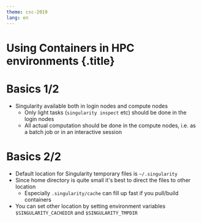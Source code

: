 ```yaml
---
theme: csc-2019
lang: en
---
```


# Using Containers in HPC environments {.title}

# Basics 1/2
- Singularity available both in login nodes and compute nodes
  - Only light tasks (`singularity inspect` etc) should be done in the login nodes
  - All actual computation should be done in the compute nodes, i.e.  as a batch 
  job or in an interactive session

# Basics 2/2
- Default location for Singularity temporary files is `~/.singularity`
- Since home directory is quite small it's best to direct the files to other location
  - Especially `.singularity/cache` can fill up fast if you pull/build containers
- You can set other location by setting environment variables 
`$SINGULARITY_CACHEDIR` and `$SINGULARITY_TMPDIR`



